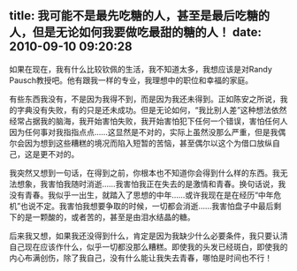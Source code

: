 title: 我可能不是最先吃糖的人，甚至是最后吃糖的人，但是无论如何我要做吃最甜的糖的人！
date: 2010-09-10 09:20:28
---

如果在现在，我有什么比较钦佩的生活，我不知道太多，我想应该是对Randy Pausch教授吧。他有跟我一样的专业，我理想中的职位和幸福的家庭。

有些东西我没有，不是因为我得不到，而是因为我还未得到。正如陈安之所说，我的字典没有失败，有的只是还未成功。但是无论如何，“我比别人差”这种想法依然经常占据我的脑海，我开始害怕失败，我开始害怕犯下任何一个错误，害怕任何人因为任何事对我指指点点……这显然是不对的，实际上虽然没那么严重，但是我偶尔会因为想到这些糟糕的境况而陷入短暂的苦恼，甚至偶尔以这个为借口放纵自己，这是更不对的。

我突然又想到一句话，在得到之前，你根本也不知道你会得到什么样的东西。我无法想象，我害怕我随时消逝……我害怕我正在失去的是激情和青春。换句话说，我没有青春。我似乎一出生，就踏入了思想的中年……或许我现在是在经历“中年危机”也说不定。我害怕我想要争取的时候，一切都会消逝……我害怕盘子中最后剩下的是一颗酸的，或者苦的，甚至是由泪水结晶的糖。

后来我又想，如果我还没得到什么，肯定是因为我缺少什么必要条件，我只要认清自己现在应该作什么，似乎一切都没那么糟糕。即使我的头发已经斑白，即使我的内心布满创伤，除了我自己，没有什么能让我失去青春，哪怕是时间也不行！